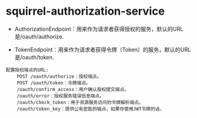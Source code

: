 # squirrel-authorization-service

* AuthorizationEndpoint：用来作为请求者获得授权的服务，默认的URL是/oauth/authorize.

* TokenEndpoint：用来作为请求者获得令牌（Token）的服务，默认的URL是/oauth/token.

```
配置授权端点的URL:
    POST /oauth/authorize：授权端点。
    POST /oauth/token：令牌端点。
    /oauth/confirm_access：用户确认授权提交端点。
    /oauth/error：授权服务错误信息端点。
    /oauth/check_token：用于资源服务访问的令牌解析端点。
    /oauth/token_key：提供公有密匙的端点，如果你使用JWT令牌的话。
```
